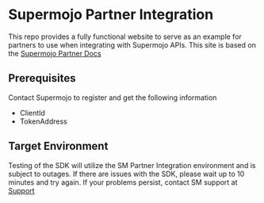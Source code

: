 # Supermojo Partner Integration
This repo provides a fully functional website to serve as an example for partners to use when integrating with Supermojo APIs.  This site is based on the [Supermojo Partner Docs](https://docs.supermojo.com/)

## Prerequisites
Contact Supermojo to register and get the following information
* ClientId
* TokenAddress

## Target Environment
Testing of the SDK will utilize the SM Partner Integration environment and is subject to outages.  If there are issues with the SDK, please wait up to 10 minutes and try again.  If your problems persist, contact SM support at [Support](mailto:support@supermojo.com) 